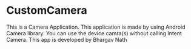 # CustomCamera
This is a Camera Application. This application is made by using Android Camera library. You can use the device camra(s) without calling Intent Camera.
This app is developed by Bhargav Nath
